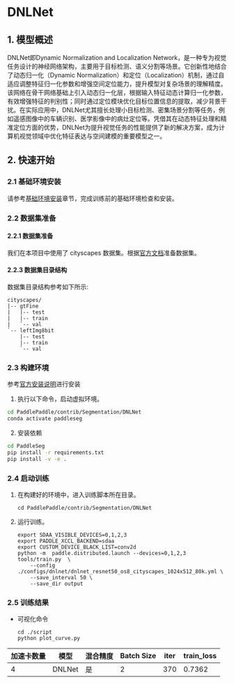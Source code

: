 # DNLNet

## 1. 模型概述

DNLNet即Dynamic Normalization and Localization Network，是一种专为视觉任务设计的神经网络架构，主要用于目标检测、语义分割等场景。它创新性地结合了动态归一化（Dynamic Normalization）和定位（Localization）机制，通过自适应调整特征归一化参数和增强空间定位能力，提升模型对复杂场景的理解精度。该网络在骨干网络基础上引入动态归一化层，根据输入特征动态计算归一化参数，有效增强特征的判别性；同时通过定位模块优化目标位置信息的提取，减少背景干扰。在实际应用中，DNLNet尤其擅长处理小目标检测、密集场景分割等任务，例如遥感图像中的车辆识别、医学影像中的病灶定位等。凭借其在动态特征处理和精准定位方面的优势，DNLNet为提升视觉任务的性能提供了新的解决方案，成为计算机视觉领域中优化特征表达与空间建模的重要模型之一。

## 2. 快速开始

### 2.1 基础环境安装

请参考[基础环境安装](../../../../doc/Environment.md)章节，完成训练前的基础环境检查和安装。


### 2.2 数据集准备
#### 2.2.1 数据集准备

我们在本项目中使用了 cityscapes 数据集。根据[官方文档](./pre_data_cn.md)准备数据集。


#### 2.2.3 数据集目录结构

数据集目录结构参考如下所示:

```
cityscapes/
|-- gtFine
|   |-- test
|   |-- train
|   `-- val
`-- leftImg8bit
    |-- test
    |-- train
    `-- val
```

### 2.3 构建环境

参考[官方安装说明](./docs/install_cn.md)进行安装

1. 执行以下命令，启动虚拟环境。
``` bash
cd PaddlePaddle/contrib/Segmentation/DNLNet
conda activate paddleseg
```
2. 安装依赖
``` bash
cd PaddleSeg
pip install -r requirements.txt
pip install -v -e .
```

### 2.4 启动训练
1. 在构建好的环境中，进入训练脚本所在目录。
    ```
    cd PaddlePaddle/contrib/Segmentation/DNLNet
    ```

2. 运行训练。
    ```
    export SDAA_VISIBLE_DEVICES=0,1,2,3
    export PADDLE_XCCL_BACKEND=sdaa
    export CUSTOM_DEVICE_BLACK_LIST=conv2d
    python -m  paddle.distributed.launch --devices=0,1,2,3 tools/train.py  \
        --config ./configs/dnlnet/dnlnet_resnet50_os8_cityscapes_1024x512_80k.yml \
        --save_interval 50 \
        --save_dir output 
    ```


### 2.5 训练结果

- 可视化命令
    ```
    cd ./script
    python plot_curve.py
    ```
| 加速卡数量 | 模型 | 混合精度 | Batch Size | iter | train_loss |
| --- | --- | --- | --- | --- | --- |
| 4 | DNLNet | 是 | 2 | 370 | 0.7362 |